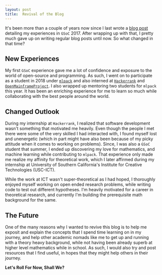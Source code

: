 ```yaml
---
layout:	post
title:  Revival of the Blog
---
```


It's been more than a couple of years now since I last wrote a [blog post](https://shikharj.github.io/2017/08/29/Wrapping-Up-GSoC/) detailing my experiences in `GSoC` 2017. After wrapping up with that, I pretty much gave up on writing regular blog posts until now. So what changed in that time?

## New Experiences
My first `GSoC` experience gave me a lot of confidence and exposure to the world of open-source and programming. As such, I went on to participate as a student in 2018 under [`mlpack`](https://www.mlpack.org/) and also interned at [`Hackerrank`](https://www.hackerrank.com/) and [`OpenMainframeProject`](https://www.openmainframeproject.org/). I also wrapped up mentoring two students for `mlpack` this year. It has been an enriching experience for me to learn so much while collaborating with the best people around the world.

## Changed Outlook
During my internship at `Hackerrank`, I realized that software development wasn't something that motivated me heavily. Even though the people I met there were some of the very skilled I had interacted with, I found myself lost and unenergetic (which in part might have also been because of my picky attitude when it comes to working on problems). Since, I was also a `GSoC` student that summer, I ended up discovering my love for mathematics, and machine learning while contributing to `mlpack`. That experience only made me realize my affinity for theoretical work, which I later affirmed during my internship at University of Southern California's Institute for Creative Technologies (USC-ICT).

While the work at ICT wasn't super-theoretical as I had hoped, I thoroughly enjoyed myself working on open ended research problems, while writing code to test out different hypotheses. I'm heavily motivated for a career in theoretical research, and currently I'm building the prerequisite math background for the same.

## The Future
One of the many reasons why I wanted to revive this blog is to help me exposit and explain the concepts that I spend time learning on in my journey, and help other academic nomads like me to get up and running with a theory heavy background, while not having been already superb at higher level mathematics while in school. As such, I would also try and post resources that I find useful, in hopes that they might help others in their journey.

**Let's Roll For Now, Shall We?**
